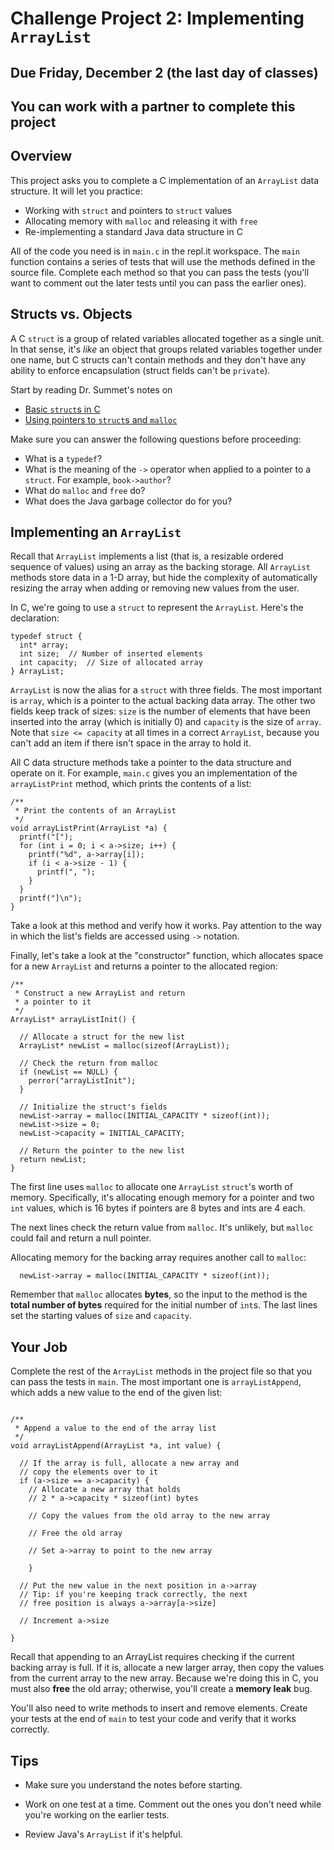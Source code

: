 # Challenge Project 2: Implementing `ArrayList`

## Due Friday, December 2 (the last day of classes)

## You can work with a partner to complete this project

## Overview

This project asks you to complete a C implementation of an `ArrayList` data structure. It will let you practice:

- Working with `struct` and pointers to `struct` values
- Allocating memory with `malloc` and releasing it with `free`
- Re-implementing a standard Java data structure in C

All of the code you need is in `main.c` in the repl.it workspace. The `main` function contains a series of tests that will use the methods defined
in the source file. Complete each method so that you can pass the tests (you'll want to comment out the later tests until you can pass the earlier ones).

## Structs vs. Objects

A C `struct` is a group of related variables allocated together as a single unit. In that sense, it's *like* an object that groups related variables together
under one name, but C structs can't contain methods and they don't have any ability to enforce encapsulation (struct fields can't be `private`).

Start by reading Dr. Summet's notes on 

- [Basic `struct`s in C](https://github.com/dansmyers/ComputerOrganizationAndArchitecture/blob/master/Notes/08a-C_structs.md)
- [Using pointers to `struct`s and `malloc`](https://github.com/dansmyers/ComputerOrganizationAndArchitecture/blob/master/Notes/08b-Pointers_and_Structs.md)

Make sure you can answer the following questions before proceeding:

- What is a `typedef`?
- What is the meaning of the `->` operator when applied to a pointer to a `struct`. For example, `book->author`?
- What do `malloc` and `free` do?
- What does the Java garbage collector do for you?

## Implementing an `ArrayList`

Recall that `ArrayList` implements a list (that is, a resizable ordered sequence of values) using an array as the backing storage. All `ArrayList` methods
store data in a 1-D array, but hide the complexity of automatically resizing the array when adding or removing new values from the user.

In C, we're going to use a `struct` to represent the `ArrayList`. Here's the declaration:

```
typedef struct {
  int* array;
  int size;  // Number of inserted elements
  int capacity;  // Size of allocated array
} ArrayList;
```

`ArrayList` is now the alias for a `struct` with three fields. The most important is `array`, which is a pointer to the actual backing data array. The 
other two fields keep track of sizes: `size` is the number of elements that have been inserted into the array (which is initially 0) and `capacity` is
the size of `array`. Note that `size <= capacity` at all times in a correct `ArrayList`, because you can't add an item if there isn't space in the 
array to hold it.

All C data structure methods take a pointer to the data structure and operate on it. For example, `main.c` gives you an implementation of the `arrayListPrint`
method, which prints the contents of a list:

```
/**
 * Print the contents of an ArrayList
 */
void arrayListPrint(ArrayList *a) {
  printf("[");
  for (int i = 0; i < a->size; i++) {
    printf("%d", a->array[i]);
    if (i < a->size - 1) {
      printf(", ");
    }
  }
  printf("]\n");
}
```

Take a look at this method and verify how it works. Pay attention to the way in which the list's fields are accessed using `->` notation.

Finally, let's take a look at the "constructor" function, which allocates space for a new `ArrayList` and returns a pointer to the allocated region:

```
/**
 * Construct a new ArrayList and return
 * a pointer to it
 */
ArrayList* arrayListInit() {
  
  // Allocate a struct for the new list
  ArrayList* newList = malloc(sizeof(ArrayList));

  // Check the return from malloc
  if (newList == NULL) {
    perror("arrayListInit");
  }

  // Initialize the struct's fields
  newList->array = malloc(INITIAL_CAPACITY * sizeof(int));
  newList->size = 0;
  newList->capacity = INITIAL_CAPACITY;

  // Return the pointer to the new list
  return newList;
}
```

The first line uses `malloc` to allocate one `ArrayList` `struct`'s worth of memory. Specifically, it's allocating enough memory for a pointer and
two `int` values, which is 16 bytes if pointers are 8 bytes and ints are 4 each.

The next lines check the return value from `malloc`. It's unlikely, but `malloc` could fail and return a null pointer.

Allocating memory for the backing array requires another call to `malloc`:

```
  newList->array = malloc(INITIAL_CAPACITY * sizeof(int));
```

Remember that `malloc` allocates **bytes**, so the input to the method is the **total number of bytes** required for the initial number of `int`s. The last 
lines set the starting values of `size` and `capacity`.

## Your Job

Complete the rest of the `ArrayList` methods in the project file so that you can pass the tests in `main`. The most important one is `arrayListAppend`, which adds a new value
to the end of the given list:

```

/**
 * Append a value to the end of the array list
 */
void arrayListAppend(ArrayList *a, int value) {
  
  // If the array is full, allocate a new array and
  // copy the elements over to it
  if (a->size == a->capacity) {
    // Allocate a new array that holds
    // 2 * a->capacity * sizeof(int) bytes
    
    // Copy the values from the old array to the new array

    // Free the old array

    // Set a->array to point to the new array
  
    }

  // Put the new value in the next position in a->array
  // Tip: if you're keeping track correctly, the next
  // free position is always a->array[a->size]

  // Increment a->size

}
```

Recall that appending to an ArrayList requires checking if the current backing array is full. If it is, allocate a new larger array, then copy the
values from the current array to the new array. Because we're doing this in C, you must also **free** the old array; otherwise, you'll create a **memory
leak** bug.

You'll also need to write methods to insert and remove elements. Create your tests at the end of `main` to test your code and verify that it works
correctly.

## Tips

- Make sure you understand the notes before starting.

- Work on one test at a time. Comment out the ones you don't need while you're working on the earlier tests.

- Review Java's `ArrayList` if it's helpful.
